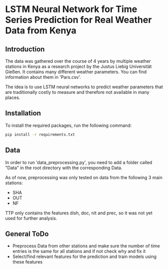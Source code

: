 # LSTM Neural Network for Time Series Prediction for Real Weather Data from Kenya
## Introduction
The data was gathered over the course of 4 years by multiple weather stations in Kenya as a research project by the Justus Liebig Universität Gießen.
It contains many different weather parameters. You can find information about them in 'Pars.csv'.

The idea is to use LSTM neural networks to predict weather parameters that are traditionally costly to measure and therefore not available in many places.

## Installation

To install the required packages, run the following command:

```sh
pip install -r requirements.txt
```

## Data
In order to run 'data_preprocessing.py', you need to add a folder called "Data" in the root directory with the corresponding Data.


As of now, preprocessing was only tested on data from the following 3 main stations:
- SHA
- OUT
- NF

TTP only contains the features dish, doc, nit and prec, so it was not yet used for further analysis.


## General ToDo
- Preprocess Data from other stations and make sure the number of time entries is the same for all stations and if not check why and fix it
- Select/find relevant features for the prediction and train models using these features